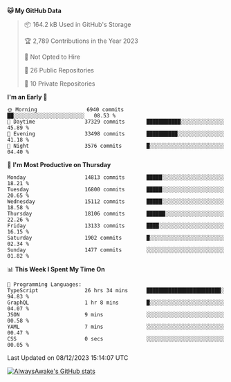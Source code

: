 <!--START_SECTION:waka-->
**🐱 My GitHub Data** 

> 📦 164.2 kB Used in GitHub's Storage 
 > 
> 🏆 2,789 Contributions in the Year 2023
 > 
> 🚫 Not Opted to Hire
 > 
> 📜 26 Public Repositories 
 > 
> 🔑 10 Private Repositories 
 > 
**I'm an Early 🐤** 

```text
🌞 Morning                6940 commits        ██░░░░░░░░░░░░░░░░░░░░░░░   08.53 % 
🌆 Daytime                37329 commits       ███████████░░░░░░░░░░░░░░   45.89 % 
🌃 Evening                33498 commits       ██████████░░░░░░░░░░░░░░░   41.18 % 
🌙 Night                  3576 commits        █░░░░░░░░░░░░░░░░░░░░░░░░   04.40 % 
```
📅 **I'm Most Productive on Thursday** 

```text
Monday                   14813 commits       █████░░░░░░░░░░░░░░░░░░░░   18.21 % 
Tuesday                  16800 commits       █████░░░░░░░░░░░░░░░░░░░░   20.65 % 
Wednesday                15112 commits       █████░░░░░░░░░░░░░░░░░░░░   18.58 % 
Thursday                 18106 commits       ██████░░░░░░░░░░░░░░░░░░░   22.26 % 
Friday                   13133 commits       ████░░░░░░░░░░░░░░░░░░░░░   16.15 % 
Saturday                 1902 commits        █░░░░░░░░░░░░░░░░░░░░░░░░   02.34 % 
Sunday                   1477 commits        ░░░░░░░░░░░░░░░░░░░░░░░░░   01.82 % 
```


📊 **This Week I Spent My Time On** 

```text
💬 Programming Languages: 
TypeScript               26 hrs 34 mins      ████████████████████████░   94.83 % 
GraphQL                  1 hr 8 mins         █░░░░░░░░░░░░░░░░░░░░░░░░   04.07 % 
JSON                     9 mins              ░░░░░░░░░░░░░░░░░░░░░░░░░   00.58 % 
YAML                     7 mins              ░░░░░░░░░░░░░░░░░░░░░░░░░   00.47 % 
CSS                      0 secs              ░░░░░░░░░░░░░░░░░░░░░░░░░   00.05 % 
```


 Last Updated on 08/12/2023 15:14:07 UTC
<!--END_SECTION:waka-->

[![AlwaysAwake's GitHub stats](https://github-readme-stats.vercel.app/api?username=AlwaysAwake&show_icons=true&theme=github_dark&count_private=true)](https://github.com/AlwaysAwake/AlwaysAwake)
